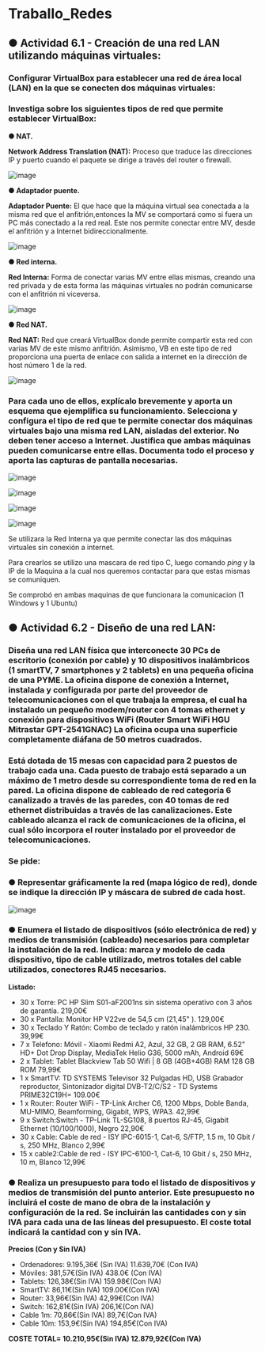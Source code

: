 # Traballo_Redes

## ● Actividad 6.1 - Creación de una red LAN utilizando máquinas virtuales: 

### Configurar VirtualBox para establecer una red de área local (LAN) en la que se conecten dos máquinas virtuales: 

### Investiga sobre los siguientes tipos de red que permite establecer VirtualBox:


 **● NAT.** 
 

**Network Address Translation (NAT):** Proceso que traduce las direcciones IP y puerto cuando el paquete se dirige a través del router o firewall.


![image](https://github.com/Nardo104/Traballo_Redes/assets/164507058/beef8f77-e12c-4a16-ad63-42d145922418)




**● Adaptador puente.** 

**Adaptador Puente:** El que hace que la máquina virtual sea conectada a la misma red que el anfitrión,entonces la MV se comportará como si fuera un PC más conectado a la red real. Este nos permite conectar entre MV, desde el anfitrión y a Internet bidireccionalmente.


![image](https://github.com/Nardo104/Traballo_Redes/assets/164507058/9cde1bc9-aeaf-44bb-86bb-2585d0827810)



**● Red interna.**

**Red Interna:** Forma de conectar varias MV entre ellas mismas, creando una red privada y de esta forma las máquinas virtuales no podrán comunicarse con el anfitrión ni viceversa.


![image](https://github.com/Nardo104/Traballo_Redes/assets/164507058/9d0b5173-0557-47a4-ac1f-8761a7c7cf87)


**● Red NAT.**

**Red NAT:** Red que creará VirtualBox donde permite compartir esta red con varias MV de este mismo anfitrión. Asimismo, VB en este tipo de red proporciona una puerta de enlace con salida a internet en la dirección de host número 1 de la red.


![image](https://github.com/Nardo104/Traballo_Redes/assets/164507058/06ce15b8-6c71-46bb-9f20-a5a461c78889)




### Para cada uno de ellos, explícalo brevemente y aporta un esquema que ejemplifica su funcionamiento. Selecciona y configura el tipo de red que te permite conectar dos máquinas virtuales bajo una misma red LAN, aisladas del exterior. No deben tener acceso a Internet. Justifica que ambas máquinas pueden comunicarse entre ellas. Documenta todo el proceso y aporta las capturas de pantalla necesarias.


![image](https://github.com/Nardo104/Traballo_Redes/assets/164507058/3c5769a7-56b6-4b72-b83c-6a0a1bc78e71)



![image](https://github.com/Nardo104/Traballo_Redes/assets/164507058/bbf9f7b6-aa20-4cb8-97ee-39fdf8d572a9)


![image](https://github.com/Nardo104/Traballo_Redes/assets/164507058/57cfa7f1-2876-46d8-95a6-4c912e1036cf)


![image](https://github.com/Nardo104/Traballo_Redes/assets/164507058/2f6db74f-6e5a-459f-9bfa-927dc43d6aa3)




Se utilizara la Red Interna ya que permite conectar las dos máquinas virtuales sin conexión a internet. 

Para crearlos se utilizo una mascara de red tipo C, luego comando *ping* y la IP de la Maquina a la cual nos queremos contactar para que estas mismas se comuniquen.

Se comprobó en ambas maquinas de que funcionara la comunicacion (1 Windows y 1 Ubuntu)


## ● Actividad 6.2 - Diseño de una red LAN:
### Diseña una red LAN física que interconecte 30 PCs de escritorio (conexión por cable) y 10 dispositivos inalámbricos (1 smartTV, 7 smartphones y 2 tablets) en una pequeña oficina de una PYME. La oficina dispone de conexión a Internet, instalada y configurada por parte del proveedor de telecomunicaciones con el que trabaja la empresa, el cual ha instalado un pequeño modem/router con 4 tomas ethernet y conexión para dispositivos WiFi (Router Smart WiFi HGU Mitrastar GPT-2541GNAC) La oficina ocupa una superficie completamente diáfana de 50 metros cuadrados.
### Está dotada de 15 mesas con capacidad para 2 puestos de trabajo cada una. Cada puesto de trabajo está separado a un máximo de 1 metro desde su correspondiente toma de red en la pared. La oficina dispone de cableado de red categoría 6 canalizado a través de las paredes, con 40 tomas de red ethernet distribuidas a través de las canalizaciones. Este cableado alcanza el rack de comunicaciones de la oficina, el cual sólo incorpora el router instalado por el proveedor de telecomunicaciones. 

### Se pide:

### ● Representar gráficamente la red (mapa lógico de red), donde se indique la dirección IP y máscara de subred de cada host. 


![image](https://github.com/Nardo104/Traballo_Redes/assets/164192169/84c51ff3-52b2-4c28-9eba-c208da55d1d8)




### ● Enumera el listado de dispositivos (sólo electrónica de red) y medios de transmisión (cableado) necesarios para completar la instalación de la red. Indica: marca y modelo de cada dispositivo, tipo de cable utilizado, metros totales del cable utilizados, conectores RJ45 necesarios. 


**Listado:**
	
 + 30 x Torre: PC HP Slim S01-aF2001ns sin sistema operativo con 3 años de garantía. 219,00€
 + 30 x Pantalla: Monitor HP V22ve de 54,5 cm (21,45" ). 129,00€
 + 30 x Teclado Y Ratón: Combo de teclado y ratón inalámbricos HP 230. 39,99€
 + 7 x Telefono: Móvil - Xiaomi Redmi A2, Azul, 32 GB, 2 GB RAM, 6.52" HD+ Dot Drop Display, MediaTek Helio G36, 5000 mAh, Android 69€ 
 + 2 x Tablet: Tablet Blackview Tab 50 Wifi | 8 GB (4GB+4GB) RAM 128 GB ROM 79,99€
 + 1 x SmartTV: TD SYSTEMS Televisor 32 Pulgadas HD, USB Grabador reproductor, Sintonizador digital DVB-T2/C/S2 - TD Systems PRIME32C19H= 109.00€
 + 1 x Router: Router WiFi - TP-Link Archer C6, 1200 Mbps, Doble Banda, MU-MIMO, Beamforming, Gigabit, WPS, WPA3. 42,99€
 + 9 x Switch:Switch - TP-Link TL-SG108, 8 puertos RJ-45, Gigabit Ethernet (10/100/1000), Negro 22,90€ 
 + 30 x Cable: Cable de red - ISY IPC-6015-1, Cat-6, S/FTP, 1.5 m, 10 Gbit / s, 250 MHz, Blanco 2,99€
 + 15 x cable2:Cable de red - ISY IPC-6100-1, Cat-6, 10 Gbit / s, 250 MHz, 10 m, Blanco 12,99€



### ● Realiza un presupuesto para todo el listado de dispositivos y medios de transmisión del punto anterior. Este presupuesto no incluirá el coste de mano de obra de la instalación y configuración de la red. Se incluirán las cantidades con y sin IVA para cada una de las líneas del presupuesto. El coste total indicará la cantidad con y sin IVA.


**Precios (Con y Sin IVA)**
+ Ordenadores: 9.195,36€ (Sin IVA) 11.639,70€  (Con IVA)
+ Móviles:  381,57€(Sin IVA)  438.0€ (Con IVA)
+ Tablets:  126,38€(Sin IVA) 159.98€(Con IVA)
+ SmartTV:  86,11€(Sin IVA) 109.00€(Con IVA)
+ Router: 33,96€(Sin IVA)  42,99€(Con IVA)
+ Switch: 162,81€(Sin IVA)  206,1€(Con IVA)
+ Cable 1m: 70,86€(Sin IVA)  89,7€(Con IVA)
+ Cable 10m: 153,9€(Sin IVA)  194,85€(Con IVA)

 **COSTE TOTAL= 10.210,95€(Sin IVA)  12.879,92€(Con IVA)**









